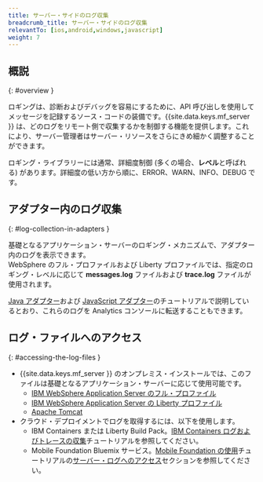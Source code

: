 ```yaml
---
title: サーバー・サイドのログ収集
breadcrumb_title: サーバー・サイドのログ収集
relevantTo: [ios,android,windows,javascript]
weight: 7
---
```

<!-- NLS_CHARSET=UTF-8 -->
## 概説
{: #overview }

ロギングは、診断およびデバッグを容易にするために、API 呼び出しを使用してメッセージを記録するソース・コードの装備です。{{site.data.keys.mf_server }} は、どのログをリモート側で収集するかを制御する機能を提供します。これにより、サーバー管理者はサーバー・リソースをさらにきめ細かく調整することができます。

ロギング・ライブラリーには通常、詳細度制御 (多くの場合、**レベル**と呼ばれる) があります。詳細度の低い方から順に、ERROR、WARN、INFO、DEBUG です。 

## アダプター内のログ収集
{: #log-collection-in-adapters }

基礎となるアプリケーション・サーバーのロギング・メカニズムで、アダプター内のログを表示できます。  
WebSphere のフル・プロファイルおよび Liberty プロファイルでは、指定のロギング・レベルに応じて **messages.log** ファイルおよび **trace.log** ファイルが使用されます。 

[Java アダプター](java-adapter)および [JavaScript アダプター](javascript-adapter)のチュートリアルで説明しているとおり、これらのログを Analytics コンソールに転送することもできます。

## ログ・ファイルへのアクセス
{: #accessing-the-log-files }

* {{site.data.keys.mf_server }} のオンプレミス・インストールでは、このファイルは基礎となるアプリケーション・サーバーに応じて使用可能です。 
    * [IBM WebSphere Application Server のフル・プロファイル](http://ibm.biz/knowctr#SSEQTP_8.5.5/com.ibm.websphere.base.doc/ae/ttrb_trcover.html)
    * [IBM WebSphere Application Server の Liberty プロファイル](http://ibm.biz/knowctr#SSEQTP_8.5.5/com.ibm.websphere.wlp.doc/ae/rwlp_logging.html?cp=SSEQTP_8.5.5%2F1-16-0-0)
    * [Apache Tomcat](http://tomcat.apache.org/tomcat-7.0-doc/logging.html)
* クラウド・デプロイメントでログを取得するには、以下を使用します。
    * IBM Containers または Liberty Build Pack。[IBM Containers ログおよびトレースの収集](../../bluemix/mobilefirst-server-using-scripts/log-and-trace-collection/)チュートリアルを参照してください。
    * Mobile Foundation Bluemix サービス。[Mobile Foundation の使用](../../bluemix/using-mobile-foundation)チュートリアルの[サーバー・ログへのアクセス](../../bluemix/using-mobile-foundation/#accessing-server-logs)セクションを参照してください。
